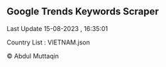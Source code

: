 

## Google Trends Keywords Scraper 
 
Last Update 15-08-2023 , 16:35:01

Country List :
VIETNAM.json



© Abdul Muttaqin 
